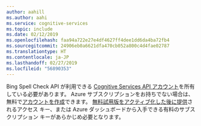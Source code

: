```yaml
---
author: aahill
ms.author: aahi
ms.service: cognitive-services
ms.topic: include
ms.date: 02/12/2019
ms.openlocfilehash: faa94a722e27e4df4627ff4dee1dd6da4ba72fb4
ms.sourcegitcommit: 24906eb0a6621dfa470cb052a800c4d4fae02787
ms.translationtype: HT
ms.contentlocale: ja-JP
ms.lasthandoff: 02/27/2019
ms.locfileid: "56890353"
---
```

Bing Spell Check API が利用できる [Cognitive Services API アカウント](https://docs.microsoft.com/azure/cognitive-services/cognitive-services-apis-create-account)を所有している必要があります。 Azure サブスクリプションをお持ちでない場合は、無料で[アカウントを作成](https://azure.microsoft.com/try/cognitive-services/?api=text-analytics)できます。 [無料試用版をアクティブ化した後に提供](https://azure.microsoft.com/try/cognitive-services/my-apis/)されるアクセス キー、または Azure ダッシュボードから入手できる有料のサブスクリプション キーがあらかじめ必要となります。